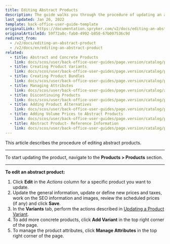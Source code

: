```yaml
---
title: Editing Abstract Products
description: The guide walks you through the procedure of updating an abstract product in the Back Office.
last_updated: Jan 26, 2022
template: back-office-user-guide-template
originalLink: https://documentation.spryker.com/v2/docs/editing-an-abstract-product
originalArticleId: 59f72a8c-fab0-4992-b850-67b007536c9d
redirect_from:
  - /v2/docs/editing-an-abstract-product
  - /v2/docs/en/editing-an-abstract-product
related:
  - title: Abstract and Concrete Products
    link: docs/scos/user/back-office-user-guides/page.version/catalog/products/abstract-and-concrete-products.html
  - title: Creating Product Variants
    link: docs/scos/user/back-office-user-guides/page.version/catalog/products/concrete-products/creating-product-variants.html
  - title: Creating Product Bundles
    link: docs/scos/user/back-office-user-guides/page.version/catalog/products/abstract-products/creating-product-bundles.html
  - title: Managing Attributes
    link: docs/scos/user/back-office-user-guides/page.version/catalog/attributes/managing-product-attributes.html
  - title: Discontinuing Products
    link: docs/scos/user/back-office-user-guides/page.version/catalog/products/managing-products/discontinuing-products.html
  - title: Adding Product Alternatives
    link: docs/scos/user/back-office-user-guides/page.version/catalog/products/managing-products/adding-product-alternatives.html
  - title: Adding Volume Prices to Abstract Products
    link: docs/scos/user/back-office-user-guides/page.version/catalog/products/abstract-products/adding-volume-prices-to-abstract-products.html
  - title: Abstract Product- Reference Information
    link: docs/scos/user/back-office-user-guides/page.version/catalog/products/references/abstract-product-reference-information.html
---
```


This article describes the procedure of editing abstract products.
***
To start updating the product, navigate to the **Products > Products** section.
***
**To edit an abstract product:**
1. Click **Edit** in the _Actions_ column for a specific product you want to update.
2. Update the general information, update or define new prices and taxes, work on the SEO information and images, review the scheduled prices (if any) and click **Save**.
3. In the **Variants** tab, perform the actions described in  [Updating a Product Variant](/docs/scos/user/back-office-user-guides/{{page.version}}/catalog/products/concrete-products/editing-product-variants.html).
4. To add more concrete products, click **Add Variant** in the top right corner of the page.
5. To manage the product attributes, click **Manage Attributes** in the top right corner of the page.
